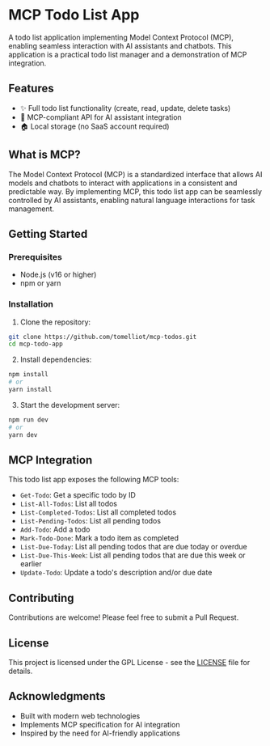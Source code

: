 # MCP Todo List App

A todo list application implementing Model Context Protocol (MCP), enabling seamless interaction with AI assistants and chatbots. This application is a practical todo list manager and a demonstration of MCP integration.

## Features

- ✨ Full todo list functionality (create, read, update, delete tasks)
- 🤖 MCP-compliant API for AI assistant integration
- 🏠 Local storage (no SaaS account required)

## What is MCP?

The Model Context Protocol (MCP) is a standardized interface that allows AI models and chatbots to interact with applications in a consistent and predictable way. By implementing MCP, this todo list app can be seamlessly controlled by AI assistants, enabling natural language interactions for task management.

## Getting Started

### Prerequisites

- Node.js (v16 or higher)
- npm or yarn

### Installation

1. Clone the repository:

```bash
git clone https://github.com/tomelliot/mcp-todos.git
cd mcp-todo-app
```

2. Install dependencies:

```bash
npm install
# or
yarn install
```

3. Start the development server:

```bash
npm run dev
# or
yarn dev
```

## MCP Integration

This todo list app exposes the following MCP tools:

- `Get-Todo`: Get a specific todo by ID
- `List-All-Todos`: List all todos
- `List-Completed-Todos`: List all completed todos
- `List-Pending-Todos`: List all pending todos
- `Add-Todo`: Add a todo
- `Mark-Todo-Done`: Mark a todo item as completed
- `List-Due-Today`: List all pending todos that are due today or overdue
- `List-Due-This-Week`: List all pending todos that are due this week or earlier
- `Update-Todo`: Update a todo's description and/or due date

## Contributing

Contributions are welcome! Please feel free to submit a Pull Request.

## License

This project is licensed under the GPL License - see the [LICENSE](LICENSE) file for details.

## Acknowledgments

- Built with modern web technologies
- Implements MCP specification for AI integration
- Inspired by the need for AI-friendly applications
